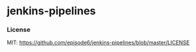 jenkins-pipelines
=================

### License
MIT: https://github.com/episode6/jenkins-pipelines/blob/master/LICENSE
